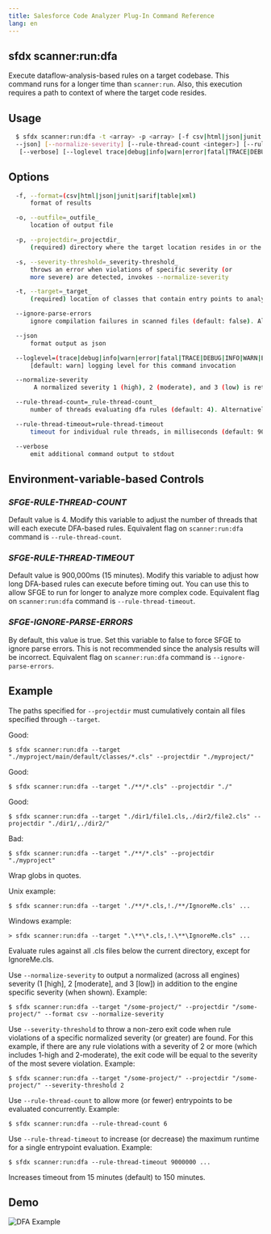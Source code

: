 ```yaml
---
title: Salesforce Code Analyzer Plug-In Command Reference
lang: en
---
```


## sfdx scanner:run:dfa
Execute dataflow-analysis-based rules on a target codebase. This command runs for a longer time than `scanner:run`. Also, this execution requires a path to context of where the target code resides.

## Usage
```bash
  $ sfdx scanner:run:dfa -t <array> -p <array> [-f csv|html|json|junit|sarif|table|xml] [-o <string>] [-s <integer> | 
  --json] [--normalize-severity] [--rule-thread-count <integer>] [--rule-thread-timeout <integer>] [--ignore-parse-errors]
   [--verbose] [--loglevel trace|debug|info|warn|error|fatal|TRACE|DEBUG|INFO|WARN|ERROR|FATAL]
```

## Options
```bash
  -f, --format=(csv|html|json|junit|sarif|table|xml)
      format of results

  -o, --outfile=_outfile_
      location of output file

  -p, --projectdir=_projectdir_
      (required) directory where the target location resides in or the context of the remaining files in the target\'s project

  -s, --severity-threshold=_severity-threshold_
      throws an error when violations of specific severity (or
      more severe) are detected, invokes --normalize-severity

  -t, --target=_target_
      (required) location of classes that contain entry points to analyze

  --ignore-parse-errors
      ignore compilation failures in scanned files (default: false). Alternatively, set value using environment variable `SFGE_IGNORE_PARSE_ERRORS`

  --json
      format output as json

  --loglevel=(trace|debug|info|warn|error|fatal|TRACE|DEBUG|INFO|WARN|ERROR|FATAL)
      [default: warn] logging level for this command invocation

  --normalize-severity
       A normalized severity 1 (high), 2 (moderate), and 3 (low) is returned in addition to the engine specific severity

  --rule-thread-count=_rule-thread-count_
      number of threads evaluating dfa rules (default: 4). Alternatively, set value using environment variable `SFGE_RULE_THREAD_COUNT`

  --rule-thread-timeout=rule-thread-timeout
      timeout for individual rule threads, in milliseconds (default: 900000 ms). Alternatively, set value using environment variable `SFGE_RULE_THREAD_TIMEOUT`

  --verbose
      emit additional command output to stdout
```

## Environment-variable-based Controls

### *SFGE-RULE-THREAD-COUNT*
Default value is 4. Modify this variable to adjust the number of threads that will each execute DFA-based rules. Equivalent flag on `scanner:run:dfa` command is `--rule-thread-count`.

### *SFGE-RULE-THREAD-TIMEOUT*
Default value is 900,000ms (15 minutes). Modify this variable to adjust how long DFA-based rules can execute before timing out. You can use this to allow SFGE to run for longer to analyze more complex code. Equivalent flag on `scanner:run:dfa` command is `--rule-thread-timeout`.

### *SFGE-IGNORE-PARSE-ERRORS*
By default, this value is true. Set this variable to false to force SFGE to ignore parse errors. This is not recommended since the analysis results will be incorrect. Equivalent flag on `scanner:run:dfa` command is `--ignore-parse-errors`.

## Example
  The paths specified for `--projectdir` must cumulatively contain all files specified through `--target`.

Good: 
          
    $ sfdx scanner:run:dfa --target "./myproject/main/default/classes/*.cls" --projectdir "./myproject/"


Good: 

    $ sfdx scanner:run:dfa --target "./**/*.cls" --projectdir "./"
  		
Good: 

    $ sfdx scanner:run:dfa --target "./dir1/file1.cls,./dir2/file2.cls" --projectdir "./dir1/,./dir2/"
  		
Bad:  

    $ sfdx scanner:run:dfa --target "./**/*.cls" --projectdir "./myproject"


Wrap globs in quotes.

Unix example:    

    $ sfdx scanner:run:dfa --target './**/*.cls,!./**/IgnoreMe.cls' ...


Windows example: 

    > sfdx scanner:run:dfa --target ".\**\*.cls,!.\**\IgnoreMe.cls" ...


Evaluate rules against all .cls files below the current directory, except for IgnoreMe.cls.


Use `--normalize-severity` to output a normalized (across all engines) severity (1 [high], 2 [moderate], and 3 [low]) in 
  addition to the engine specific severity (when shown).
  Example:

  	$ sfdx scanner:run:dfa --target "/some-project/" --projectdir "/some-project/" --format csv --normalize-severity


Use `--severity-threshold` to throw a non-zero exit code when rule violations of a specific normalized severity (or 
  greater) are found. For this example, if there are any rule violations with a severity of 2 or more (which includes 
  1-high and 2-moderate), the exit code will be equal to the severity of the most severe violation.
Example:

    $ sfdx scanner:run:dfa --target "/some-project/" --projectdir "/some-project/" --severity-threshold 2


Use `--rule-thread-count` to allow more (or fewer) entrypoints to be evaluated concurrently.
Example:
    
    $ sfdx scanner:run:dfa --rule-thread-count 6


Use `--rule-thread-timeout` to increase (or decrease) the maximum runtime for a single entrypoint evaluation.
Example:

    $ sfdx scanner:run:dfa --rule-thread-timeout 9000000 ...
  			
Increases timeout from 15 minutes (default) to 150 minutes.


## Demo
![DFA Example](./assets/images/dfa.gif)